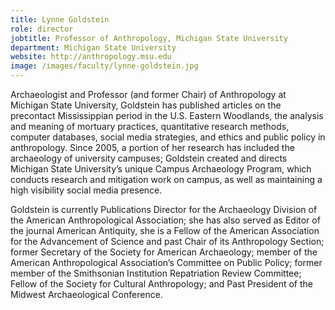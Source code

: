 ```yaml
---
title: Lynne Goldstein
role: director
jobtitle: Professor of Anthropology, Michigan State University
department: Michigan State University
website: http://anthropology.msu.edu
image: /images/faculty/lynne-goldstein.jpg
---
```


Archaeologist and Professor (and former Chair) of Anthropology at Michigan State University, Goldstein has published articles on the precontact Mississippian period in the U.S. Eastern Woodlands, the analysis and meaning of mortuary practices, quantitative research methods, computer databases, social media strategies, and ethics and public policy in anthropology. Since 2005, a portion of her research has included the archaeology of university campuses; Goldstein created and directs Michigan State University’s unique Campus Archaeology Program, which conducts research and mitigation work on campus, as well as maintaining a high visibility social media presence.

Goldstein is currently Publications Director for the Archaeology Division of the American Anthropological Association; she has also served as Editor of the journal American Antiquity, she is a Fellow of the American Association for the Advancement of Science and past Chair of its Anthropology Section; former Secretary of the Society for American Archaeology; member of the American Anthropological Association’s Committee on Public Policy; former member of the Smithsonian Institution Repatriation Review Committee; Fellow of the Society for Cultural Anthropology; and Past President of the Midwest Archaeological Conference.